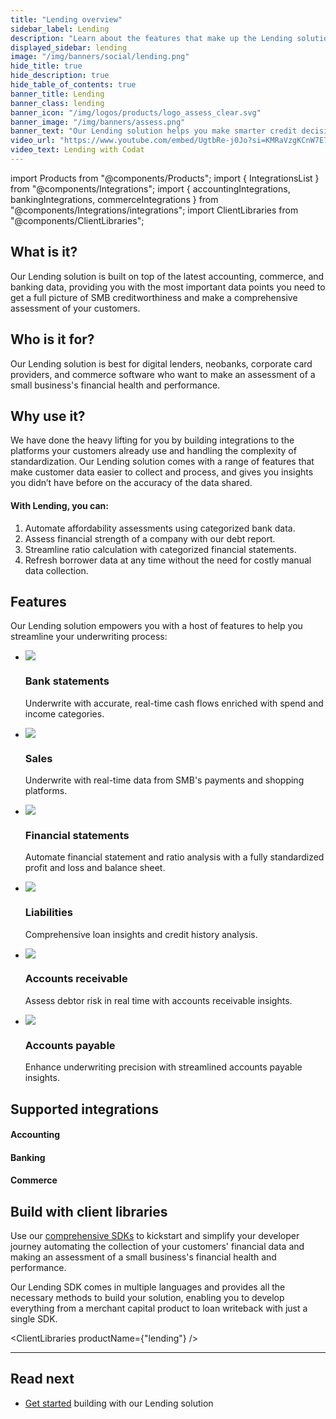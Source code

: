 ```yaml
---
title: "Lending overview"
sidebar_label: Lending
description: "Learn about the features that make up the Lending solution"
displayed_sidebar: lending
image: "/img/banners/social/lending.png"
hide_title: true
hide_description: true
hide_table_of_contents: true
banner_title: Lending
banner_class: lending
banner_icon: "/img/logos/products/logo_assess_clear.svg"
banner_image: "/img/banners/assess.png"
banner_text: "Our Lending solution helps you make smarter credit decisions on small businesses by enabling you to read your customers' latest data from accounting, banking, and commerce software they are already using. It also includes features to help providers verify the accuracy of data and process it more efficiently."
video_url: "https://www.youtube.com/embed/UgtbRe-j0Jo?si=KMRaVzgKCnW7E7tr"
video_text: Lending with Codat
---
```


import Products from "@components/Products";
import { IntegrationsList } from "@components/Integrations";
import { accountingIntegrations, bankingIntegrations, commerceIntegrations } from "@components/Integrations/integrations";
import ClientLibraries from "@components/ClientLibraries";

## What is it?

Our Lending solution is built on top of the latest accounting, commerce, and banking data, providing you with the most important data points you need to get a full picture of SMB creditworthiness and make a comprehensive assessment of your customers.

## Who is it for?

Our Lending solution is best for digital lenders, neobanks, corporate card providers, and commerce software who want to make an assessment of a small business's financial health and performance.

## Why use it?

We have done the heavy lifting for you by building integrations to the platforms your customers already use and handling the complexity of standardization. Our Lending solution comes with a range of features that make customer data easier to collect and process, and gives you insights you didn’t have before on the accuracy of the data shared.

#### With Lending, you can:

1. Automate affordability assessments using categorized bank data.
2. Assess financial strength of a company with our debt report.
3. Streamline ratio calculation with categorized financial statements.
4. Refresh borrower data at any time without the need for costly manual data collection.

## Features

Our Lending solution empowers you with a host of features to help you streamline your underwriting process:

<ul className="card-container col-3">
  <li className="card">
    <div className="header">
      <img
        src="/img/wp-icons/copy-feature-bullet.svg"
        className="mini-icon"
      />
      <h3>Bank statements</h3>
    </div>
    <p>
      Underwrite with accurate, real-time cash flows enriched with spend and income categories.
    </p>
  </li>
  
  <li className="card">
    <div className="header">
      <img
        src="/img/wp-icons/copy-feature-bullet.svg"
        className="mini-icon"
      />
      <h3>Sales</h3>
    </div>
    <p>
      Underwrite with real-time data from SMB's payments and shopping platforms.
    </p>
  </li>

  <li className="card">
    <div className="header">
      <img
        src="/img/wp-icons/copy-feature-bullet.svg"
        className="mini-icon"
      />
      <h3>Financial statements</h3>
    </div>
    <p>
      Automate financial statement and ratio analysis with a fully standardized profit and loss and balance sheet.
    </p>
  </li>

  <li className="card">
    <div className="header">
      <img
        src="/img/wp-icons/copy-feature-bullet.svg"
        className="mini-icon"
      />
      <h3>Liabilities</h3>
    </div>
    <p>
      Comprehensive loan insights and credit history analysis.
    </p>
  </li>

  <li className="card">
    <div className="header">
      <img
        src="/img/wp-icons/copy-feature-bullet.svg"
        className="mini-icon"
      />
      <h3>Accounts receivable</h3>
    </div>
    <p>
      Assess debtor risk in real time with accounts receivable insights.
    </p>
  </li>

  <li className="card">
    <div className="header">
      <img
        src="/img/wp-icons/copy-feature-bullet.svg"
        className="mini-icon"
      />
      <h3>Accounts payable</h3>
    </div>
    <p>
      Enhance underwriting precision with streamlined accounts payable insights.
    </p>
  </li>

</ul>

## Supported integrations

#### Accounting

<IntegrationsList integrations={accountingIntegrations} />

#### Banking

<IntegrationsList integrations={bankingIntegrations} />

#### Commerce

<IntegrationsList integrations={commerceIntegrations} />  

## Build with client libraries

Use our [comprehensive SDKs](/get-started/libraries) to kickstart and simplify your developer journey automating the collection of your customers' financial data and making an assessment of a small business's financial health and performance.

Our Lending SDK comes in multiple languages and provides all the necessary methods to build your solution, enabling you to develop everything from a merchant capital product to loan writeback with just a single SDK.

<ClientLibraries productName={"lending"} />

---
## Read next

* [Get started](/lending/get-started) building with our Lending solution
